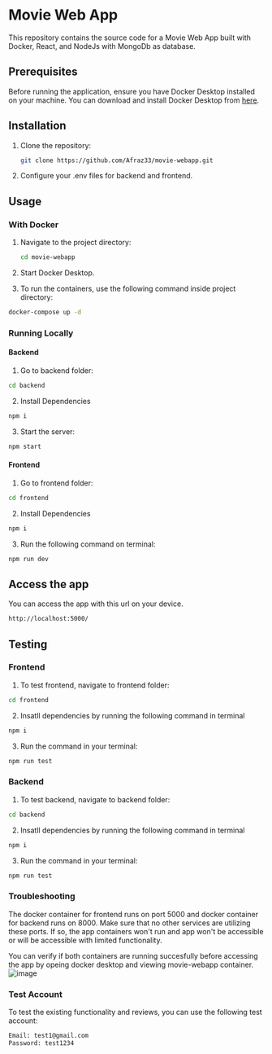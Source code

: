 # Movie Web App

This repository contains the source code for a Movie Web App built with Docker, React, and NodeJs with MongoDb as database.

## Prerequisites

Before running the application, ensure you have Docker Desktop installed on your machine. You can download and install Docker Desktop from [here](https://www.docker.com/products/docker-desktop).


## Installation

1. Clone the repository:

    ```bash
    git clone https://github.com/Afraz33/movie-webapp.git
    ```
2. Configure your .env files for backend and frontend.
   


## Usage

### With Docker
1. Navigate to the project directory:

    ```bash
    cd movie-webapp
    ```

2. Start Docker Desktop.

3. To run the containers, use the following command inside project directory:

```bash
docker-compose up -d
```

### Running Locally
#### Backend
1. Go to backend folder:
 ```bash
cd backend
 ```
2. Install Dependencies
  ```bash
npm i
 ```
3. Start the server:
  ```bash
npm start
 ```

#### Frontend
1. Go to frontend folder:
 ```bash
cd frontend
 ```
2. Install Dependencies
  ```bash
npm i
 ```
3. Run the following command on terminal:
  ```bash
npm run dev
 ```

## Access the app
You can access the app with this url on your device.
```bash
http://localhost:5000/
```

## Testing

### Frontend
1. To test frontend, navigate to frontend folder:
```bash
cd frontend
```
2. Insatll dependencies by running the following command in terminal
```bash
npm i
```

3. Run the command in your terminal:
```bash
npm run test
```


### Backend
1. To test backend, navigate to backend folder:
```bash
cd backend
```
2. Insatll dependencies by running the following command in terminal
```bash
npm i
```
3. Run the command in your terminal:
```bash
npm run test
```


### Troubleshooting
The docker container for frontend runs on port 5000 and docker container for backend runs on 8000. Make sure that no other services are utilizing these ports. If so, the app containers won't run and app won't be accessible or will be accessible with limited functionality.

You can verify if both containers are running succesfully before accessing the app by opeing docker desktop and viewing movie-webapp container. 
![image](https://github.com/Afraz33/movie-webapp/assets/95544278/d07533ca-074a-4e78-af32-47dd58ad382f)




### Test Account
To test the existing functionality and reviews, you can use the following test account:

```bash
Email: test1@gmail.com
Password: test1234
```
